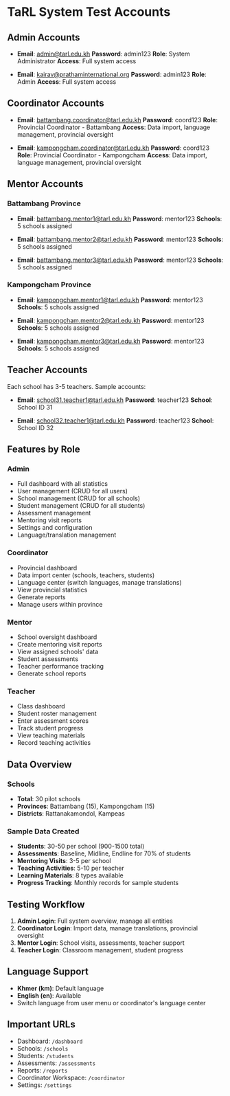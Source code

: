 # TaRL System Test Accounts

## Admin Accounts
- **Email**: admin@tarl.edu.kh
  **Password**: admin123
  **Role**: System Administrator
  **Access**: Full system access

- **Email**: kairav@prathaminternational.org
  **Password**: admin123
  **Role**: Admin
  **Access**: Full system access

## Coordinator Accounts
- **Email**: battambang.coordinator@tarl.edu.kh
  **Password**: coord123
  **Role**: Provincial Coordinator - Battambang
  **Access**: Data import, language management, provincial oversight

- **Email**: kampongcham.coordinator@tarl.edu.kh
  **Password**: coord123
  **Role**: Provincial Coordinator - Kampongcham
  **Access**: Data import, language management, provincial oversight

## Mentor Accounts

### Battambang Province
- **Email**: battambang.mentor1@tarl.edu.kh
  **Password**: mentor123
  **Schools**: 5 schools assigned
  
- **Email**: battambang.mentor2@tarl.edu.kh
  **Password**: mentor123
  **Schools**: 5 schools assigned
  
- **Email**: battambang.mentor3@tarl.edu.kh
  **Password**: mentor123
  **Schools**: 5 schools assigned

### Kampongcham Province
- **Email**: kampongcham.mentor1@tarl.edu.kh
  **Password**: mentor123
  **Schools**: 5 schools assigned
  
- **Email**: kampongcham.mentor2@tarl.edu.kh
  **Password**: mentor123
  **Schools**: 5 schools assigned
  
- **Email**: kampongcham.mentor3@tarl.edu.kh
  **Password**: mentor123
  **Schools**: 5 schools assigned

## Teacher Accounts
Each school has 3-5 teachers. Sample accounts:

- **Email**: school31.teacher1@tarl.edu.kh
  **Password**: teacher123
  **School**: School ID 31
  
- **Email**: school32.teacher1@tarl.edu.kh
  **Password**: teacher123
  **School**: School ID 32

## Features by Role

### Admin
- Full dashboard with all statistics
- User management (CRUD for all users)
- School management (CRUD for all schools)
- Student management (CRUD for all students)
- Assessment management
- Mentoring visit reports
- Settings and configuration
- Language/translation management

### Coordinator
- Provincial dashboard
- Data import center (schools, teachers, students)
- Language center (switch languages, manage translations)
- View provincial statistics
- Generate reports
- Manage users within province

### Mentor
- School oversight dashboard
- Create mentoring visit reports
- View assigned schools' data
- Student assessments
- Teacher performance tracking
- Generate school reports

### Teacher
- Class dashboard
- Student roster management
- Enter assessment scores
- Track student progress
- View teaching materials
- Record teaching activities

## Data Overview

### Schools
- **Total**: 30 pilot schools
- **Provinces**: Battambang (15), Kampongcham (15)
- **Districts**: Rattanakamondol, Kampeas

### Sample Data Created
- **Students**: 30-50 per school (900-1500 total)
- **Assessments**: Baseline, Midline, Endline for 70% of students
- **Mentoring Visits**: 3-5 per school
- **Teaching Activities**: 5-10 per teacher
- **Learning Materials**: 8 types available
- **Progress Tracking**: Monthly records for sample students

## Testing Workflow

1. **Admin Login**: Full system overview, manage all entities
2. **Coordinator Login**: Import data, manage translations, provincial oversight
3. **Mentor Login**: School visits, assessments, teacher support
4. **Teacher Login**: Classroom management, student progress

## Language Support
- **Khmer (km)**: Default language
- **English (en)**: Available
- Switch language from user menu or coordinator's language center

## Important URLs
- Dashboard: `/dashboard`
- Schools: `/schools`
- Students: `/students`
- Assessments: `/assessments`
- Reports: `/reports`
- Coordinator Workspace: `/coordinator`
- Settings: `/settings`